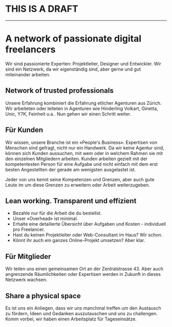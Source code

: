 
# THIS IS A DRAFT
___
# A network of passionate digital freelancers

Wir sind passionierte Experten: Projektleiter, Designer und Entwickler. Wir sind ein Netzwerk, da wir eigenständig sind, aber gerne und gut miteinander arbeiten.

## Network of trusted professionals

Unsere Erfahrung kombiniert die Erfahrung etlicher Agenturen aus Zürich. Wir arbeiteten oder leiteten in Agenturen wie Hinderling Volkart, Ginetta, Unic, Y7K, Feinheit u.a.. Nun gehen wir einen Schritt weiter.

## Für Kunden

Wir wissen, unsere Branche ist ein «People's Business». Expertisen von Menschen sind gefragt, nicht nur ein Handwerk.
Da wir keine Agentur sind, können sich Kunden aussuchen, mit wem oder in welchem Rahmen sie mit den einzelnen Mitgliedern arbeiten. Kunden arbeiten gezielt mit der kompetentesten Person für eine Aufgabe und nicht einfach mit dem erst besten Angestellten der gerade am wenigsten ausgelastet ist. 

Jeder von uns kennt seine Kompetenzen und Grenzen, aber auch gute Leute im um diese Grenzen zu erweitern oder Arbeit weiterzugeben.

## Lean working. Transparent und effizient

- Bezahle nur für die Arbeit die du bestellst.
- Unser «Overhead» ist minimal.
- Erhalte eine detailierte Übersicht über Aufgaben und Kosten - individuell pro Freelancer.
- Hast du keinen Projektleiter oder Web-Consultant im Haus? Wir schon.
- Könnt ihr auch ein ganzes Online-Projekt umsetzen? Aber klar.

## Für Mitglieder

Wir teilen uns einen gemeinsamen Ort an der Zentralstrasse 43. Aber auch angrenzende Räumlichkeiten oder Expertisen werden in Zukunft in dieses Netzwerk wachsen.

## Share a physical space

Es ist uns ein Anliegen, dass wir uns manchmal treffen um den Austausch zu fördern, Ideen und Gedanken auszutauschen und uns zu challengen. Komm vorbei, wir haben einen Arbeitsplatz für Tageseinsätze.
